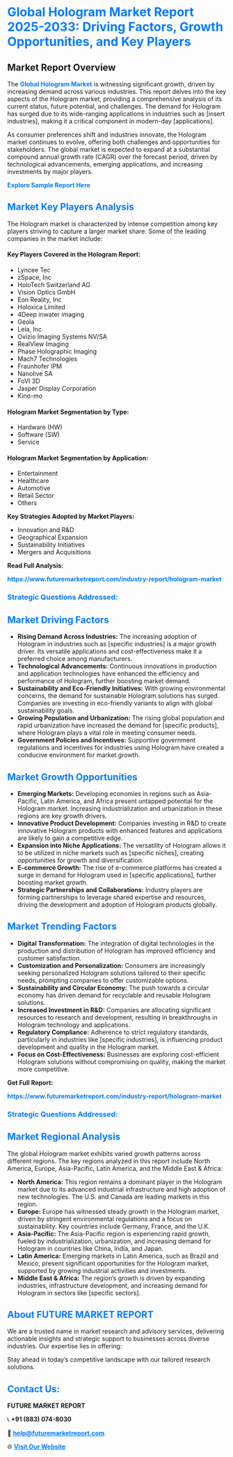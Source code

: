 <h1 style="color: #007BFF;">Global Hologram Market Report 2025-2033: Driving Factors, Growth Opportunities, and Key Players</h1>

<section id="overview">
<h2>Market Report Overview</h2>
<p>The <a href="https://www.futuremarketreport.com/industry-report/hologram-market" style="color: #007BFF; text-decoration: none;"><strong>Global Hologram Market</strong></a> is witnessing significant growth, driven by increasing demand across various industries. This report delves into the key aspects of the Hologram market, providing a comprehensive analysis of its current status, future potential, and challenges. The demand for Hologram has surged due to its wide-ranging applications in industries such as [insert industries], making it a critical component in modern-day [applications].</p>
<p>As consumer preferences shift and industries innovate, the Hologram market continues to evolve, offering both challenges and opportunities for stakeholders. The global market is expected to expand at a substantial compound annual growth rate (CAGR) over the forecast period, driven by technological advancements, emerging applications, and increasing investments by major players.</p>
</section>

<section id="overview">
<p><a href="https://www.futuremarketreport.com/request-sample/reportId=55220" style="color: #007BFF; text-decoration: none;"><strong>Explore Sample Report Here</strong></a></p>
</section>

<section id="key-players">
<h2 style="color: #007BFF;">Market Key Players Analysis</h2>
<p>The Hologram market is characterized by intense competition among key players striving to capture a larger market share. Some of the leading companies in the market include:</p>
<h4>Key Players Covered in the Hologram Report:</h4>
<ul><li>Lyncee Tec</li><li>zSpace, Inc</li><li>HoloTech Switzerland AG</li><li>Vision Optics GmbH</li><li>Eon Reality, Inc</li><li>Holoxica Limited</li><li>4Deep inwater imaging</li><li>Geola</li><li>Leia, Inc</li><li>Ovizio Imaging Systems NV/SA</li><li>RealView Imaging</li><li>Phase Holographic Imaging</li><li>Mach7 Technologies</li><li>Fraunhofer IPM</li><li>Nanolive SA</li><li>FoVI 3D</li><li>Jasper Display Corporation</li><li>Kino-mo</li></ul>
<h4>Hologram Market Segmentation by Type:</h4>
<ul><li>Hardware (HW)</li><li>Software (SW)</li><li>Service</li></ul>

<h4>Hologram Market Segmentation by Application:</h4>
<ul><li>Entertainment</li><li>Healthcare</li><li>Automotive</li><li>Retail Sector</li><li>Others</li></ul>
<p><strong>Key Strategies Adopted by Market Players:</strong></p>
<ul>
<li>Innovation and R&D</li>
<li>Geographical Expansion</li>
<li>Sustainability Initiatives</li>
<li>Mergers and Acquisitions</li>
</ul>
</section>

<section>
<p><strong>Read Full Analysis: </strong></p><a href="https://www.futuremarketreport.com/industry-report/hologram-market" style="color: #007BFF; text-decoration: none;"><strong>https://www.futuremarketreport.com/industry-report/hologram-market</strong></a>
<h3 style="color: #007BFF;">Strategic Questions Addressed:</h3>
</section>

<section id="driving-factors">
<h2 style="color: #007BFF;">Market Driving Factors</h2>
<ul>
<li><strong>Rising Demand Across Industries:</strong> The increasing adoption of Hologram in industries such as [specific industries] is a major growth driver. Its versatile applications and cost-effectiveness make it a preferred choice among manufacturers.</li>
<li><strong>Technological Advancements:</strong> Continuous innovations in production and application technologies have enhanced the efficiency and performance of Hologram, further boosting market demand.</li>
<li><strong>Sustainability and Eco-Friendly Initiatives:</strong> With growing environmental concerns, the demand for sustainable Hologram solutions has surged. Companies are investing in eco-friendly variants to align with global sustainability goals.</li>
<li><strong>Growing Population and Urbanization:</strong> The rising global population and rapid urbanization have increased the demand for [specific products], where Hologram plays a vital role in meeting consumer needs.</li>
<li><strong>Government Policies and Incentives:</strong> Supportive government regulations and incentives for industries using Hologram have created a conducive environment for market growth.</li>
</ul>
</section>

<section id="growth-opportunities">
<h2 style="color: #007BFF;">Market Growth Opportunities</h2>
<ul>
<li><strong>Emerging Markets:</strong> Developing economies in regions such as Asia-Pacific, Latin America, and Africa present untapped potential for the Hologram market. Increasing industrialization and urbanization in these regions are key growth drivers.</li>
<li><strong>Innovative Product Development:</strong> Companies investing in R&D to create innovative Hologram products with enhanced features and applications are likely to gain a competitive edge.</li>
<li><strong>Expansion into Niche Applications:</strong> The versatility of Hologram allows it to be utilized in niche markets such as [specific niches], creating opportunities for growth and diversification.</li>
<li><strong>E-commerce Growth:</strong> The rise of e-commerce platforms has created a surge in demand for Hologram used in [specific applications], further boosting market growth.</li>
<li><strong>Strategic Partnerships and Collaborations:</strong> Industry players are forming partnerships to leverage shared expertise and resources, driving the development and adoption of Hologram products globally.</li>
</ul>
</section>

<section id="trending-factors">
<h2 style="color: #007BFF;">Market Trending Factors</h2>
<ul>
<li><strong>Digital Transformation:</strong> The integration of digital technologies in the production and distribution of Hologram has improved efficiency and customer satisfaction.</li>
<li><strong>Customization and Personalization:</strong> Consumers are increasingly seeking personalized Hologram solutions tailored to their specific needs, prompting companies to offer customizable options.</li>
<li><strong>Sustainability and Circular Economy:</strong> The push towards a circular economy has driven demand for recyclable and reusable Hologram solutions.</li>
<li><strong>Increased Investment in R&D:</strong> Companies are allocating significant resources to research and development, resulting in breakthroughs in Hologram technology and applications.</li>
<li><strong>Regulatory Compliance:</strong> Adherence to strict regulatory standards, particularly in industries like [specific industries], is influencing product development and quality in the Hologram market.</li>
<li><strong>Focus on Cost-Effectiveness:</strong> Businesses are exploring cost-efficient Hologram solutions without compromising on quality, making the market more competitive.</li>
</ul>
</section>

<section>
<p><strong>Get Full Report: </strong></p><a href="https://www.futuremarketreport.com/industry-report/hologram-market" style="color: #007BFF; text-decoration: none;"><strong>https://www.futuremarketreport.com/industry-report/hologram-market</strong></a>
<h3 style="color: #007BFF;">Strategic Questions Addressed:</h3>
</section>


<section id="regional-analysis">
<h2 style="color: #007BFF;">Market Regional Analysis</h2>
<p>The global Hologram market exhibits varied growth patterns across different regions. The key regions analyzed in this report include North America, Europe, Asia-Pacific, Latin America, and the Middle East & Africa:</p>
<ul>
<li><strong>North America:</strong> This region remains a dominant player in the Hologram market due to its advanced industrial infrastructure and high adoption of new technologies. The U.S. and Canada are leading markets in this region.</li>
<li><strong>Europe:</strong> Europe has witnessed steady growth in the Hologram market, driven by stringent environmental regulations and a focus on sustainability. Key countries include Germany, France, and the U.K.</li>
<li><strong>Asia-Pacific:</strong> The Asia-Pacific region is experiencing rapid growth, fueled by industrialization, urbanization, and increasing demand for Hologram in countries like China, India, and Japan.</li>
<li><strong>Latin America:</strong> Emerging markets in Latin America, such as Brazil and Mexico, present significant opportunities for the Hologram market, supported by growing industrial activities and investments.</li>
<li><strong>Middle East & Africa:</strong> The region’s growth is driven by expanding industries, infrastructure development, and increasing demand for Hologram in sectors like [specific sectors].</li>
</ul>
</section>

<footer>
<h2 style="color: #007BFF;">About FUTURE MARKET REPORT</h2>
<p>We are a trusted name in market research and advisory services, delivering actionable insights and strategic support to businesses across diverse industries. Our expertise lies in offering:</p>

<p>Stay ahead in today’s competitive landscape with our tailored research solutions.</p>

<h2 style="color: #007BFF;">Contact Us:</h2>
<p><strong>FUTURE MARKET REPORT</strong></p>
<p>📞 <strong>+91 (883) 074-8030</strong></p>
<p>📧 <strong><a href="mailto:help@futuremarketreport.com" style="color: #007BFF;">help@futuremarketreport.com</a></strong></p>
<p>🌐 <strong><a href="https://www.futuremarketreport.com/" style="color: #007BFF;">Visit Our Website</a></strong></p>
</footer>